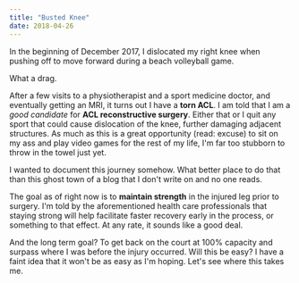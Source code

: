 ```yaml
---
title: "Busted Knee"
date: 2018-04-26
---
```


In the beginning of December 2017, I dislocated my right knee when pushing off to move forward during a beach volleyball game.

What a drag.

After a few visits to a physiotherapist and a sport medicine doctor, and eventually getting an MRI, it turns out I have a **torn ACL**.
I am told that I am a *good candidate* for **ACL reconstructive surgery**.
Either that or I quit any sport that could cause dislocation of the knee, further damaging adjacent structures.
As much as this is a great opportunity (read: excuse) to sit on my ass and play video games for the rest of my life, I'm far too stubborn to throw in the towel just yet.

I wanted to document this journey somehow.
What better place to do that than this ghost town of a blog that I don't write on and no one reads.

The goal as of right now is to **maintain strength** in the injured leg prior to surgery.
I'm told by the aforementioned health care professionals that staying strong will help facilitate faster recovery early in the process, or something to that effect.
At any rate, it sounds like a good deal.

And the long term goal?
To get back on the court at 100% capacity and surpass where I was before the injury occurred.
Will this be easy?
I have a faint idea that it won't be as easy as I'm hoping.
Let's see where this takes me.
